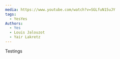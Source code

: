 ```yaml
---
media: https://www.youtube.com/watch?v=SGLfuN15uJY
tags:
  - YesYes
Authors:
  - Yes
  - Louis Jalouzot
  - Yair Lakretz
---
```

Testings